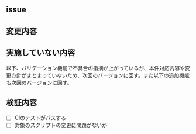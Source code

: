 ## issue
<!--関連issueを記載する-->

## 変更内容
<!--対応内容や変更内容を記載する-->

## 実施していない内容
<!--今回の変更で対応しない・できない内容を記載する-->

以下、バリデーション機能で不具合の指摘が上がっているが、本件対応内容や変更方針がまとまっていないため、次回のバージョンに回す。また以下の追加機能も次回のバージョンに回す。

## 検証内容
<!--プルリクで確認する内容を列挙する-->

- [ ] CIのテストがパスする
- [ ] 対象のスクリプトの変更に問題がないか
